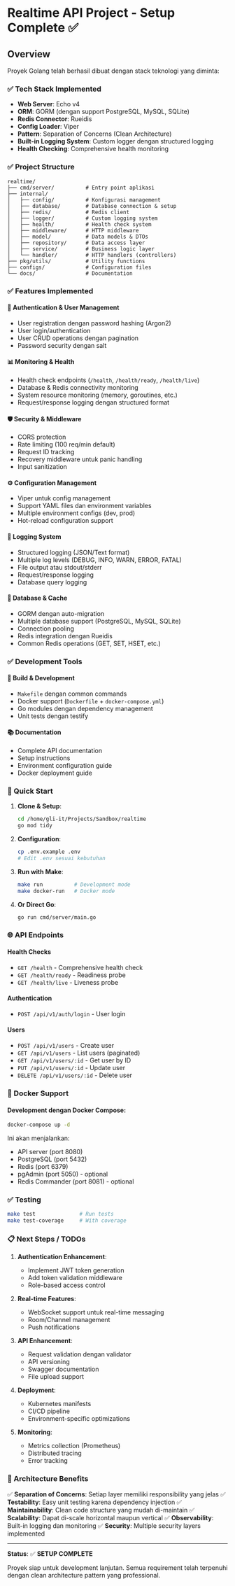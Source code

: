 # Realtime API Project - Setup Complete ✅

## Overview

Proyek Golang telah berhasil dibuat dengan stack teknologi yang diminta:

### ✅ Tech Stack Implemented
- **Web Server**: Echo v4
- **ORM**: GORM (dengan support PostgreSQL, MySQL, SQLite)
- **Redis Connector**: Rueidis
- **Config Loader**: Viper
- **Pattern**: Separation of Concerns (Clean Architecture)
- **Built-in Logging System**: Custom logger dengan structured logging
- **Health Checking**: Comprehensive health monitoring

### ✅ Project Structure
```
realtime/
├── cmd/server/          # Entry point aplikasi
├── internal/
│   ├── config/          # Konfigurasi management
│   ├── database/        # Database connection & setup
│   ├── redis/           # Redis client
│   ├── logger/          # Custom logging system
│   ├── health/          # Health check system
│   ├── middleware/      # HTTP middleware
│   ├── model/           # Data models & DTOs
│   ├── repository/      # Data access layer
│   ├── service/         # Business logic layer
│   └── handler/         # HTTP handlers (controllers)
├── pkg/utils/           # Utility functions
├── configs/             # Configuration files
└── docs/                # Documentation
```

### ✅ Features Implemented

#### 🔐 Authentication & User Management
- User registration dengan password hashing (Argon2)
- User login/authentication
- User CRUD operations dengan pagination
- Password security dengan salt

#### 📊 Monitoring & Health
- Health check endpoints (`/health`, `/health/ready`, `/health/live`)
- Database & Redis connectivity monitoring
- System resource monitoring (memory, goroutines, etc.)
- Request/response logging dengan structured format

#### 🛡️ Security & Middleware
- CORS protection
- Rate limiting (100 req/min default)
- Request ID tracking
- Recovery middleware untuk panic handling
- Input sanitization

#### ⚙️ Configuration Management
- Viper untuk config management
- Support YAML files dan environment variables
- Multiple environment configs (dev, prod)
- Hot-reload configuration support

#### 📝 Logging System
- Structured logging (JSON/Text format)
- Multiple log levels (DEBUG, INFO, WARN, ERROR, FATAL)
- File output atau stdout/stderr
- Request/response logging
- Database query logging

#### 💾 Database & Cache
- GORM dengan auto-migration
- Multiple database support (PostgreSQL, MySQL, SQLite)
- Connection pooling
- Redis integration dengan Rueidis
- Common Redis operations (GET, SET, HSET, etc.)

### ✅ Development Tools

#### 🔧 Build & Development
- `Makefile` dengan common commands
- Docker support (`Dockerfile` + `docker-compose.yml`)
- Go modules dengan dependency management
- Unit tests dengan testify

#### 📚 Documentation
- Complete API documentation
- Setup instructions
- Environment configuration guide
- Docker deployment guide

### 🚀 Quick Start

1. **Clone & Setup**:
   ```bash
   cd /home/gli-it/Projects/Sandbox/realtime
   go mod tidy
   ```

2. **Configuration**:
   ```bash
   cp .env.example .env
   # Edit .env sesuai kebutuhan
   ```

3. **Run with Make**:
   ```bash
   make run          # Development mode
   make docker-run   # Docker mode
   ```

4. **Or Direct Go**:
   ```bash
   go run cmd/server/main.go
   ```

### 🌐 API Endpoints

#### Health Checks
- `GET /health` - Comprehensive health check
- `GET /health/ready` - Readiness probe
- `GET /health/live` - Liveness probe

#### Authentication
- `POST /api/v1/auth/login` - User login

#### Users
- `POST /api/v1/users` - Create user
- `GET /api/v1/users` - List users (paginated)
- `GET /api/v1/users/:id` - Get user by ID
- `PUT /api/v1/users/:id` - Update user
- `DELETE /api/v1/users/:id` - Delete user

### 🐳 Docker Support

#### Development dengan Docker Compose:
```bash
docker-compose up -d
```

Ini akan menjalankan:
- API server (port 8080)
- PostgreSQL (port 5432)
- Redis (port 6379)
- pgAdmin (port 5050) - optional
- Redis Commander (port 8081) - optional

### ✅ Testing

```bash
make test              # Run tests
make test-coverage     # With coverage
```

### 📋 Next Steps / TODOs

1. **Authentication Enhancement**:
   - Implement JWT token generation
   - Add token validation middleware
   - Role-based access control

2. **Real-time Features**:
   - WebSocket support untuk real-time messaging
   - Room/Channel management
   - Push notifications

3. **API Enhancement**:
   - Request validation dengan validator
   - API versioning
   - Swagger documentation
   - File upload support

4. **Deployment**:
   - Kubernetes manifests
   - CI/CD pipeline
   - Environment-specific optimizations

5. **Monitoring**:
   - Metrics collection (Prometheus)
   - Distributed tracing
   - Error tracking

### 🎯 Architecture Benefits

✅ **Separation of Concerns**: Setiap layer memiliki responsibility yang jelas
✅ **Testability**: Easy unit testing karena dependency injection
✅ **Maintainability**: Clean code structure yang mudah di-maintain
✅ **Scalability**: Dapat di-scale horizontal maupun vertical
✅ **Observability**: Built-in logging dan monitoring
✅ **Security**: Multiple security layers implemented

---

**Status**: ✅ **SETUP COMPLETE**

Proyek siap untuk development lanjutan. Semua requirement telah terpenuhi dengan clean architecture pattern yang professional.
